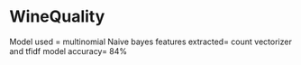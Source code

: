 # WineQuality
Model used =  multinomial Naive bayes
features extracted= count vectorizer and tfidf
model accuracy= 84%

